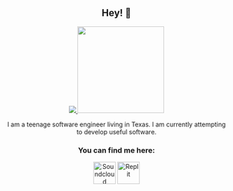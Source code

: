 <h2 align="center">Hey! 👋</h2>
<p align="center">
  <a href="https://github.com/anuraghazra/github-readme-stats">
    <img src="https://github-readme-stats.vercel.app/api?username=Froggo8311&count_private=true&theme=omni&show_icons=true">
    <img src="https://github-readme-stats.vercel.app/api/top-langs/?username=Froggo8311&theme=omni&layout=compact&card_width=250" height="195rem">
  </a>
</p>
<span style="width: 50%;" align="center">
  <p>
    I am a teenage software engineer living in Texas. I am currently attempting to develop useful software.
  </p>
</span>
<div align="center">
  <h3>You can find me here:</h3>
  <a href="https://soundcloud.com/froggo8311"><img src="https://soundcloud.com/pwa-round-icon-512x512.png" alt="Soundcloud" style="width: 50px; height: 50px;" /></a>
  <a href="https://replit.com/@Froggo8311"><img src="https://replit.com/public/icons/icon-maskable-512x512.png" alt="Replit" style="width: 50px; height: 50px;" /></a>
</div>
